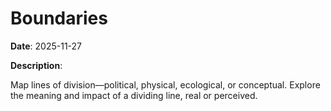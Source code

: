# Boundaries

**Date**: 2025-11-27

**Description**:

Map lines of division—political, physical, ecological, or conceptual. Explore the meaning and impact of a dividing line, real or perceived.
